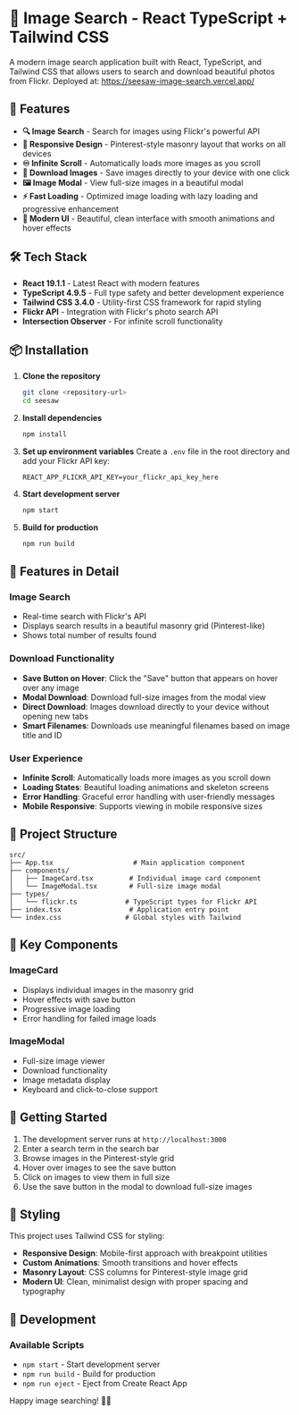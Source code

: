 # 📸 Image Search - React TypeScript + Tailwind CSS

A modern image search application built with React, TypeScript, and Tailwind CSS that allows users to search and download beautiful photos from Flickr. 
Deployed at: https://seesaw-image-search.vercel.app/

## 🚀 Features

- **🔍 Image Search** - Search for images using Flickr's powerful API
- **📱 Responsive Design** - Pinterest-style masonry layout that works on all devices
- **♾️ Infinite Scroll** - Automatically loads more images as you scroll
- **💾 Download Images** - Save images directly to your device with one click
- **🖼️ Image Modal** - View full-size images in a beautiful modal
- **⚡ Fast Loading** - Optimized image loading with lazy loading and progressive enhancement
- **🎨 Modern UI** - Beautiful, clean interface with smooth animations and hover effects

## 🛠️ Tech Stack

- **React 19.1.1** - Latest React with modern features
- **TypeScript 4.9.5** - Full type safety and better development experience
- **Tailwind CSS 3.4.0** - Utility-first CSS framework for rapid styling
- **Flickr API** - Integration with Flickr's photo search API
- **Intersection Observer** - For infinite scroll functionality

## 📦 Installation

1. **Clone the repository**
   ```bash
   git clone <repository-url>
   cd seesaw
   ```

2. **Install dependencies**
   ```bash
   npm install
   ```

3. **Set up environment variables**
   Create a `.env` file in the root directory and add your Flickr API key:
   ```env
   REACT_APP_FLICKR_API_KEY=your_flickr_api_key_here
   ```

4. **Start development server**
   ```bash
   npm start
   ```

5. **Build for production**
   ```bash
   npm run build
   ```
## 🎨 Features in Detail

### Image Search
- Real-time search with Flickr's API
- Displays search results in a beautiful masonry grid (Pinterest-like)
- Shows total number of results found

### Download Functionality
- **Save Button on Hover**: Click the "Save" button that appears on hover over any image
- **Modal Download**: Download full-size images from the modal view
- **Direct Download**: Images download directly to your device without opening new tabs
- **Smart Filenames**: Downloads use meaningful filenames based on image title and ID

### User Experience
- **Infinite Scroll**: Automatically loads more images as you scroll down
- **Loading States**: Beautiful loading animations and skeleton screens
- **Error Handling**: Graceful error handling with user-friendly messages
- **Mobile Responsive**: Supports viewing in mobile responsive sizes

## 📁 Project Structure

```
src/
├── App.tsx                    # Main application component
├── components/
│   ├── ImageCard.tsx         # Individual image card component
│   └── ImageModal.tsx        # Full-size image modal
├── types/
│   └── flickr.ts            # TypeScript types for Flickr API
├── index.tsx                 # Application entry point
└── index.css                # Global styles with Tailwind
```

## 🎯 Key Components

### ImageCard
- Displays individual images in the masonry grid
- Hover effects with save button
- Progressive image loading
- Error handling for failed image loads

### ImageModal
- Full-size image viewer
- Download functionality
- Image metadata display
- Keyboard and click-to-close support

## 🚀 Getting Started

1. The development server runs at `http://localhost:3000`
2. Enter a search term in the search bar
3. Browse images in the Pinterest-style grid
4. Hover over images to see the save button
5. Click on images to view them in full size
6. Use the save button in the modal to download full-size images

## 🎨 Styling

This project uses Tailwind CSS for styling:
- **Responsive Design**: Mobile-first approach with breakpoint utilities
- **Custom Animations**: Smooth transitions and hover effects
- **Masonry Layout**: CSS columns for Pinterest-style image grid
- **Modern UI**: Clean, minimalist design with proper spacing and typography

## 🔧 Development

### Available Scripts
- `npm start` - Start development server
- `npm run build` - Build for production
- `npm run eject` - Eject from Create React App

Happy image searching! 📸✨
